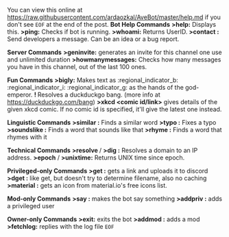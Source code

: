 You can view this online at <https://raw.githubusercontent.com/ardaozkal/AveBot/master/help.md> if you don't see `EOF` at the end of the post.
**Bot Help Commands**
**>help:** Displays this.
**>ping:** Checks if bot is running.
**>whoami:** Returns UserID.
**>contact <message>:** Send developers a message. Can be an idea or a bug report.

**Server Commands**
**>geninvite:** generates an invite for this channel one use and unlimited duration
**>howmanymessages:** Checks how many messages you have in this channel, out of the last 100 ones.

**Fun Commands**
**>bigly:** Makes text as :regional_indicator_b: :regional_indicator_i: :regional_indicator_g: as the hands of the god-emperor.
**!<bang> <something>** Resolves a duckduckgo bang. (more info at <https://duckduckgo.com/bang>)
**>xkcd <comic id/link>** gives details of the given xkcd comic. If no comic id is specified, it'll give the latest one instead.

**Linguistic Commands**
**>similar <word or a word group>:** Finds a similar word
**>typo <word or a word group>:** Fixes a typo
**>soundslike <word or a word group>:** Finds a word that sounds like that
**>rhyme <word or a word group>:** Finds a word that rhymes with it

**Technical Commands**
**>resolve <domain>** / **>dig <domain>:** Resolves a domain to an IP address.
**>epoch** / **>unixtime:** Returns UNIX time since epoch.

**Privileged-only Commands**
**>get <url>:** gets a link and uploads it to discord
**>dget <url>:** like get, but doesn't try to determine filename, also no caching
**>material <name>:** gets an icon from material.io's free icons list.

**Mod-only Commands**
**>say <something>:** makes the bot say something
**>addpriv <discord tag>:** adds a privileged user

**Owner-only Commands**
**>exit:** exits the bot
**>addmod <discord tag>:** adds a mod
**>fetchlog:** replies with the log file
`EOF`
